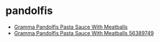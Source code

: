 # pandolfis

 * [Gramma Pandolfis Pasta Sauce With Meatballs](../../index/g/gramma-pandolfis-pasta-sauce-with-meatballs-56389749.json)
 * [Gramma Pandolfis Pasta Sauce With Meatballs 56389749](../../index/g/gramma-pandolfis-pasta-sauce-with-meatballs-56389749.json)
